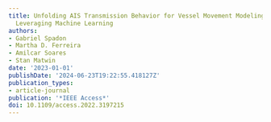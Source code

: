 ```yaml
---
title: Unfolding AIS Transmission Behavior for Vessel Movement Modeling on Noisy Data
  Leveraging Machine Learning
authors:
- Gabriel Spadon
- Martha D. Ferreira
- Amilcar Soares
- Stan Matwin
date: '2023-01-01'
publishDate: '2024-06-23T19:22:55.418127Z'
publication_types:
- article-journal
publication: '*IEEE Access*'
doi: 10.1109/access.2022.3197215
---
```

